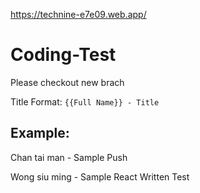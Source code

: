 https://technine-e7e09.web.app/

# Coding-Test

Please checkout new brach

Title Format: `{{Full Name}} - Title`

## Example:

  Chan tai man - Sample Push
  
  Wong siu ming - Sample React Written Test
